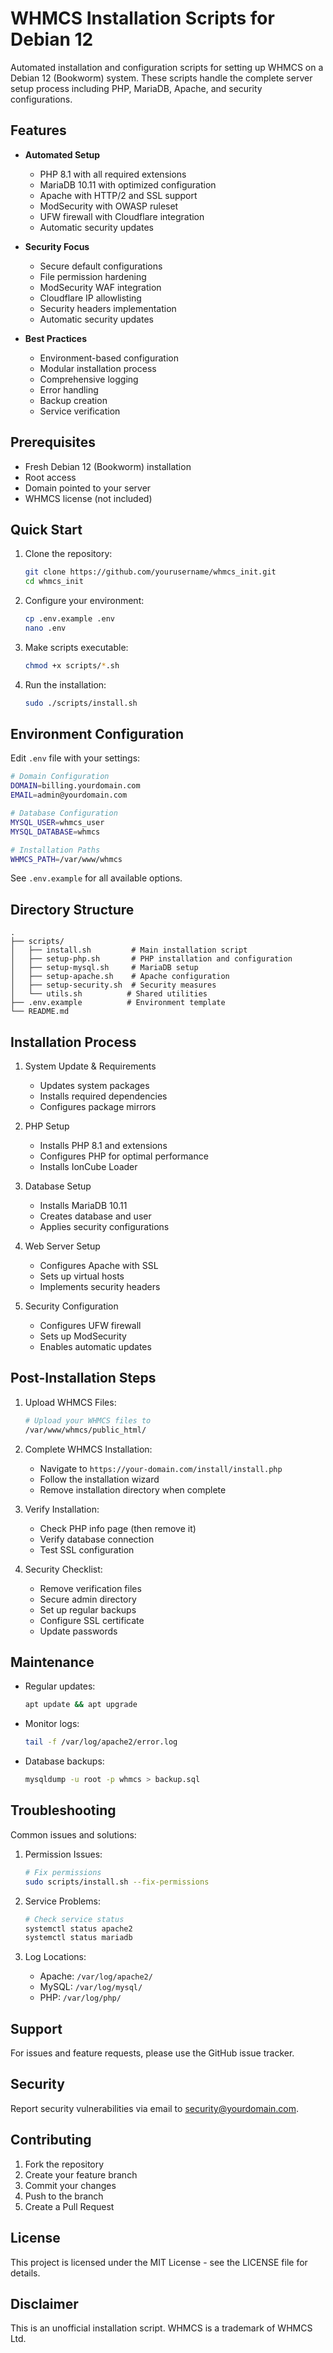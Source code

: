 # WHMCS Installation Scripts for Debian 12

Automated installation and configuration scripts for setting up WHMCS on a Debian 12 (Bookworm) system. These scripts handle the complete server setup process including PHP, MariaDB, Apache, and security configurations.

## Features

- **Automated Setup**
  - PHP 8.1 with all required extensions
  - MariaDB 10.11 with optimized configuration
  - Apache with HTTP/2 and SSL support
  - ModSecurity with OWASP ruleset
  - UFW firewall with Cloudflare integration
  - Automatic security updates

- **Security Focus**
  - Secure default configurations
  - File permission hardening
  - ModSecurity WAF integration
  - Cloudflare IP allowlisting
  - Security headers implementation
  - Automatic security updates

- **Best Practices**
  - Environment-based configuration
  - Modular installation process
  - Comprehensive logging
  - Error handling
  - Backup creation
  - Service verification

## Prerequisites

- Fresh Debian 12 (Bookworm) installation
- Root access
- Domain pointed to your server
- WHMCS license (not included)

## Quick Start

1. Clone the repository:
   ```bash
   git clone https://github.com/yourusername/whmcs_init.git
   cd whmcs_init
   ```

2. Configure your environment:
   ```bash
   cp .env.example .env
   nano .env
   ```

3. Make scripts executable:
   ```bash
   chmod +x scripts/*.sh
   ```

4. Run the installation:
   ```bash
   sudo ./scripts/install.sh
   ```

## Environment Configuration

Edit `.env` file with your settings:

```bash
# Domain Configuration
DOMAIN=billing.yourdomain.com
EMAIL=admin@yourdomain.com

# Database Configuration
MYSQL_USER=whmcs_user
MYSQL_DATABASE=whmcs

# Installation Paths
WHMCS_PATH=/var/www/whmcs
```

See `.env.example` for all available options.

## Directory Structure

```
.
├── scripts/
│   ├── install.sh         # Main installation script
│   ├── setup-php.sh       # PHP installation and configuration
│   ├── setup-mysql.sh     # MariaDB setup
│   ├── setup-apache.sh    # Apache configuration
│   ├── setup-security.sh  # Security measures
│   └── utils.sh          # Shared utilities
├── .env.example          # Environment template
└── README.md
```

## Installation Process

1. System Update & Requirements
   - Updates system packages
   - Installs required dependencies
   - Configures package mirrors

2. PHP Setup
   - Installs PHP 8.1 and extensions
   - Configures PHP for optimal performance
   - Installs IonCube Loader

3. Database Setup
   - Installs MariaDB 10.11
   - Creates database and user
   - Applies security configurations

4. Web Server Setup
   - Configures Apache with SSL
   - Sets up virtual hosts
   - Implements security headers

5. Security Configuration
   - Configures UFW firewall
   - Sets up ModSecurity
   - Enables automatic updates

## Post-Installation Steps

1. Upload WHMCS Files:
   ```bash
   # Upload your WHMCS files to
   /var/www/whmcs/public_html/
   ```

2. Complete WHMCS Installation:
   - Navigate to `https://your-domain.com/install/install.php`
   - Follow the installation wizard
   - Remove installation directory when complete

3. Verify Installation:
   - Check PHP info page (then remove it)
   - Verify database connection
   - Test SSL configuration

4. Security Checklist:
   - Remove verification files
   - Secure admin directory
   - Set up regular backups
   - Configure SSL certificate
   - Update passwords

## Maintenance

- Regular updates:
  ```bash
  apt update && apt upgrade
  ```
- Monitor logs:
  ```bash
  tail -f /var/log/apache2/error.log
  ```
- Database backups:
  ```bash
  mysqldump -u root -p whmcs > backup.sql
  ```

## Troubleshooting

Common issues and solutions:

1. Permission Issues:
   ```bash
   # Fix permissions
   sudo scripts/install.sh --fix-permissions
   ```

2. Service Problems:
   ```bash
   # Check service status
   systemctl status apache2
   systemctl status mariadb
   ```

3. Log Locations:
   - Apache: `/var/log/apache2/`
   - MySQL: `/var/log/mysql/`
   - PHP: `/var/log/php/`

## Support

For issues and feature requests, please use the GitHub issue tracker.

## Security

Report security vulnerabilities via email to security@yourdomain.com.

## Contributing

1. Fork the repository
2. Create your feature branch
3. Commit your changes
4. Push to the branch
5. Create a Pull Request

## License

This project is licensed under the MIT License - see the LICENSE file for details.

## Disclaimer

This is an unofficial installation script. WHMCS is a trademark of WHMCS Ltd.
